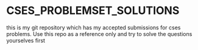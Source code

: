 # CSES_PROBLEMSET_SOLUTIONS
this is my git repository which has my accepted submissions for cses problems. Use this repo as a reference only and try to solve the questions yourselves first 
